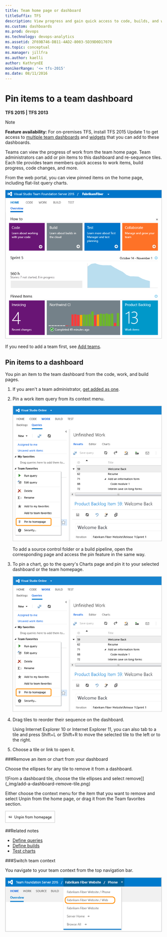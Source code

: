 ```yaml
---
title: Team home page or dashboard  
titleSuffix: TFS
description: View progress and gain quick access to code, builds, and work items from the team home page in Team Foundation Server (TFS)  
ms.custom: dashboards
ms.prod: devops
ms.technology: devops-analytics
ms.assetid: 2F69B746-DB11-4AD2-8003-5D39D0D17070  
ms.topic: conceptual
ms.manager: jillfra
ms.author: kaelli
author: KathrynEE
monikerRange: '<= tfs-2015'
ms.date: 08/11/2016
---
```


# Pin items to a team dashboard

<b>TFS 2015 | TFS 2013</b>  

> [!NOTE]  
> **Feature availability:** For on-premises TFS, install TFS 2015 Update 1 to get access to [multiple team dashboards](dashboards.md) and [widgets](widget-catalog.md) that you can add to these dashboards.   

Teams can view the progress of work from the team home page. Team administrators can add or pin items to this dashboard and re-sequence tiles. Each tile provides team members quick access to work items, build progress, code changes, and more.

From the web portal, you can view pinned items on the home page, including flat-list query charts.

![Team dashboard](_img/on-premises-tfs-team-dashboard.png)

If you need to add a team first, see [Add teams](../../organizations/settings/add-teams.md).

## Pin items to a dashboard 

You pin an item to the team dashboard from the code, work, and build pages.

1.  If you aren't a team administrator, [get added as one](../../organizations/settings/manage-teams.md).  

2.	Pin a work item query from its context menu.

	![Pin query from context menu](_img/tfs-pin-to-homepage.png)  

	To add a source control folder or a build pipeline, open the corresponding page and access the pin feature in the same way.    

3.	To pin a chart, go to the query's Charts page and pin it to your selected dashboard or the team homepage.  

	![Chart context menu](_img/tfs-pin-to-homepage.png)

4.	Drag tiles to reorder their sequence on the dashboard.    

	Using Internet Explorer 10 or Internet Explorer 11, you can also tab to a tile and press Shift+L or Shift+R to move the selected tile to the left or to the right.

5.	Choose a tile or link to open it. 

###Remove an item or chart from your dashboard 

Choose the ellipses for any tile to remove it from a dashboard. 

![From a dashboard tile, choose the tile ellipses and select remove]](_img/add-a-dashboard-remove-tile.png)

Either choose the context menu for the item that you want to remove and select Unpin from the home page, or drag it from the Team favorites section.  

![Unpin an item from the team homepage](_img/tfs-unpin-from-homepage.png)   

##Related notes

- [Define queries](../../boards/queries/using-queries.md) 
- [Define builds](../../pipelines/overview.md) 
- [Test charts](../../test/track-test-status.md) 


<a id="switch-team-context">  </a>

###Switch team context  
 
You navigate to your team context from the top navigation bar.   

![Choose another team from the project menu](_img/switch-team-context.png)  
